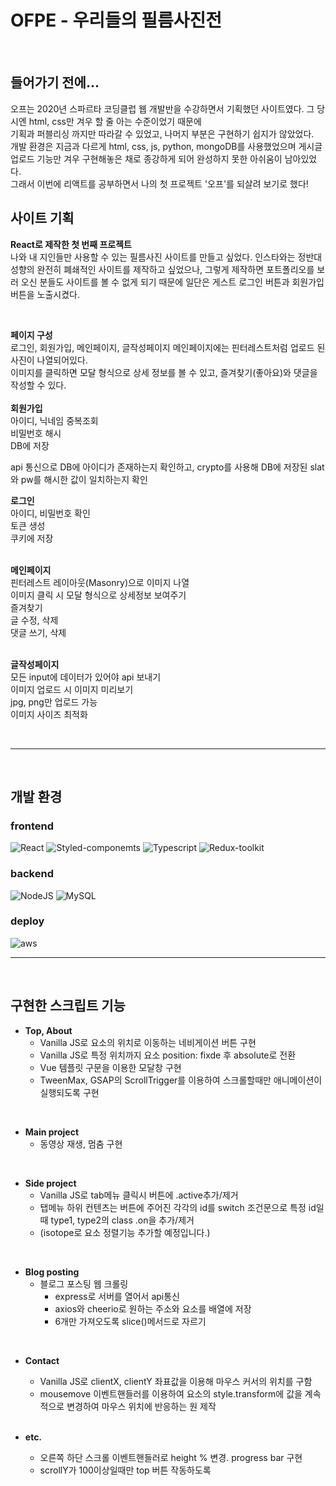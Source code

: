 # OFPE - 우리들의 필름사진전

<br/>

## 들어가기 전에...
오프는 2020년 스파르타 코딩클럽 웹 개발반을 수강하면서 기획했던 사이트였다. 그 당시엔 html, css만 겨우 할 줄 아는 수준이었기 때문에<br/>
기획과 퍼블리싱 까지만 따라갈 수 있었고, 나머지 부분은 구현하기 쉽지가 않았었다.<br/>
개발 환경은 지금과 다르게 html, css, js, python, mongoDB를 사용했었으며 게시글 업로드 기능만 겨우 구현해놓은 채로 종강하게 되어 완성하지 못한 아쉬움이 남아있었다.<br/>
그래서 이번에 리액트를 공부하면서 나의 첫 프로젝트 '오프'를 되살려 보기로 했다!

## 사이트 기획
__React로 제작한 첫 번째 프로젝트__ <br/>
나와 내 지인들만 사용할 수 있는 필름사진 사이트를 만들고 싶었다. 인스타와는 정반대 성향의 완전히 폐쇄적인 사이트를 제작하고 싶었으나, 그렇게 제작하면 포트폴리오를 보러 오신 분들도 사이트를 볼 수 없게 되기 때문에 일단은 게스트 로그인 버튼과 회원가입 버튼을 노출시켰다.

<br/>

__페이지 구성__ <br/>
로그인, 회원가입, 메인페이지, 글작성페이지
메인페이지에는 핀터레스트처럼 업로드 된 사진이 나열되어있다. <br/>
이미지를 클릭하면 모달 형식으로 상세 정보를 볼 수 있고, 즐겨찾기(좋아요)와 댓글을 작성할 수 있다.
<br/>
 <br/>
__회원가입__<br/>
아이디, 닉네임 중복조회 <br/>
비밀번호 해시 <br/>
DB에 저장 <br/>

api 통신으로 DB에 아이디가 존재하는지 확인하고, crypto를 사용해 DB에 저장된 slat와 pw를 해시한 값이 일치하는지 확인
 <br/>
 
__로그인__<br/>
아이디, 비밀번호 확인 <br/>
토큰 생성 <br/>
쿠키에 저장 <br/>
 <br/>
 
__메인페이지__<br/>
핀터레스트 레이아웃(Masonry)으로 이미지 나열 <br/>
이미지 클릭 시 모달 형식으로 상세정보 보여주기 <br/>
즐겨찾기 <br/>
글 수정, 삭제 <br/>
댓글 쓰기, 삭제 <br/>
<br/>
 
 __글작성페이지__<br/>
모든 input에 데이터가 있어야 api 보내기 <br/>
이미지 업로드 시 이미지 미리보기 <br/>
jpg, png만 업로드 가능 <br/>
이미지 사이즈 최적화 <br/>

 <br/>


-----

<br/>

## 개발 환경

### frontend
![React](https://img.shields.io/badge/React-20232A?style=for-the-badge&logo=react&logoColor=61DAFB)
![Styled-componemts](https://img.shields.io/badge/styled--components-DB7093?style=for-the-badge&logo=styled-components&logoColor=white)
![Typescript](https://img.shields.io/badge/TypeScript-007ACC?style=for-the-badge&logo=typescript&logoColor=white)
![Redux-toolkit](https://img.shields.io/badge/Redux-593D88?style=for-the-badge&logo=redux&logoColor=white)

### backend
![NodeJS](https://img.shields.io/badge/node.js-6DA55F?style=for-the-badge&logo=node.js&logoColor=white)
![MySQL](https://img.shields.io/badge/MySQL-005C84?style=for-the-badge&logo=mysql&logoColor=white)

### deploy
![aws](https://img.shields.io/badge/Amazon_AWS-FF9900?style=for-the-badge&logo=amazonaws&logoColor=white)

-----
<br/>

## 구현한 스크립트 기능

+ __Top, About__
  + Vanilla JS로 요소의 위치로 이동하는 네비게이션 버튼 구현
  + Vanilla JS로 특정 위치까지 요소 position: fixde 후 absolute로 전환 
  + Vue 템플릿 구문을 이용한 모달창 구현
  + TweenMax, GSAP의 ScrollTrigger를 이용하여 스크롤할때만 애니메이션이 실행되도록 구현
  
<br/>

+ __Main project__
  + 동영상 재생, 멈춤 구현
  
<br/>

+ __Side project__
  + Vanilla JS로 tab메뉴 클릭시 버튼에 .active추가/제거 
  + 탭메뉴 하위 컨텐츠는 버튼에 주어진 각각의 id를 switch 조건문으로 특정 id일때 type1, type2의 class .on을 추가/제거
  + (isotope로 요소 정렬기능 추가할 예정입니다.)
  
<br/>

+ __Blog posting__
  + 블로그 포스팅 웹 크롤링
    + express로 서버를 열어서 api통신
    + axios와 cheerio로 원하는 주소와 요소를 배열에 저장
    + 6개만 가져오도록 slice()메서드로 자르기

<br/>

+ __Contact__
  + Vanilla JS로 clientX, clientY 좌표값을 이용해 마우스 커서의 위치를 구함
  + mousemove 이벤트핸들러를 이용하여 요소의 style.transform에 값을 계속적으로 변경하여 마우스 위치에 반응하는 원 제작
  
  <br/>
  
+ __etc.__
  + 오른쪽 하단 스크롤 이벤트핸들러로 height % 변경. progress bar 구현
  + scrollY가 100이상일때만 top 버튼 작동하도록 

